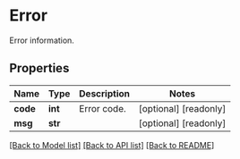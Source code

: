 # Error

Error information.
## Properties
Name | Type | Description | Notes
------------ | ------------- | ------------- | -------------
**code** | **int** | Error code. | [optional] [readonly] 
**msg** | **str** |  | [optional] [readonly] 

[[Back to Model list]](../README.md#documentation-for-models) [[Back to API list]](../README.md#documentation-for-api-endpoints) [[Back to README]](../README.md)


